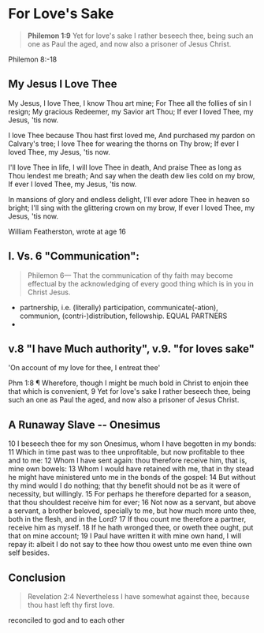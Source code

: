 # For Love's Sake

>  **Philemon 1:9** Yet for love's sake I rather beseech thee, being such an one as Paul the aged, and now also a prisoner of Jesus Christ.

Philemon 8:-18

## My Jesus I Love Thee

My Jesus, I love Thee, I know Thou art mine;
For Thee all the follies of sin I resign;
My gracious Redeemer, my Savior art Thou;
If ever I loved Thee, my Jesus, 'tis now.

I love Thee because Thou hast first loved me,
And purchased my pardon on Calvary's tree;
I love Thee for wearing the thorns on Thy brow;
If ever I loved Thee, my Jesus, 'tis now.

I'll love Thee in life, I will love Thee in death,
And praise Thee as long as Thou lendest me breath;
And say when the death dew lies cold on my brow,
If ever I loved Thee, my Jesus, 'tis now.

In mansions of glory and endless delight,
I'll ever adore Thee in heaven so bright;
I'll sing with the glittering crown on my brow,
If ever I loved Thee, my Jesus, 'tis now.

William Featherston, wrote at age 16

## I. Vs. 6 "Communication": 

> Philemon 6&mdash;  That the communication of thy faith may become effectual by the acknowledging of every good thing which is in you in Christ Jesus.

- partnership, i.e. (literally) participation,  communicate(-ation), communion, (contri-)distribution, fellowship. EQUAL PARTNERS
- 

## v.8 "I have Much authority", v.9. "for loves sake"



'On account of my love for thee, I entreat thee'

Phm 1:8 ¶ Wherefore, though I might be much bold in Christ to enjoin thee that which is convenient,
 9 Yet for love's sake I rather beseech thee, being such an one as Paul the aged, and now also a prisoner of Jesus Christ.

## A Runaway Slave -- Onesimus

 10 I beseech thee for my son Onesimus, whom I have begotten in my bonds:
 11 Which in time past was to thee unprofitable, but now profitable to thee and to me:
 12 Whom I have sent again: thou therefore receive him, that is, mine own bowels:
 13 Whom I would have retained with me, that in thy stead he might have ministered unto me in the bonds of the gospel:
 14 But without thy mind would I do nothing; that thy benefit should not be as it were of necessity, but willingly.
 15 For perhaps he therefore departed for a season, that thou shouldest receive him for ever;
 16 Not now as a servant, but above a servant, a brother beloved, specially to me, but how much more unto thee, both in the flesh, and in the Lord?
 17 If thou count me therefore a partner, receive him as myself.
 18 If he hath wronged thee, or oweth thee ought, put that on mine account;
 19 I Paul have written it with mine own hand, I will repay it: albeit I do not say to thee how thou owest unto me even thine own self besides.

## Conclusion

>  Revelation 2:4 Nevertheless I have somewhat against thee, because thou hast left thy first love.

reconciled to god and to each other